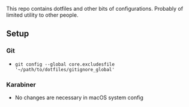 This repo contains dotfiles and other bits of configurations.
Probably of limited utility to other people.

## Setup
### Git
* `git config --global core.excludesfile '~/path/to/dotfiles/gitignore_global'`

### Karabiner
* No changes are necessary in macOS system config
